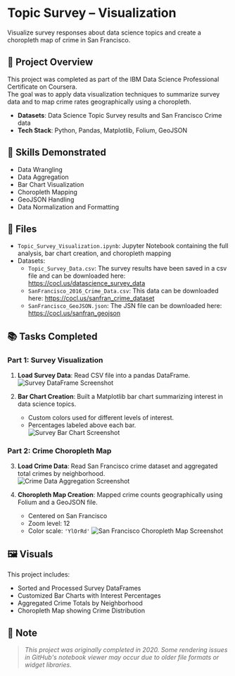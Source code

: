 # Topic Survey – Visualization

Visualize survey responses about data science topics and create a choropleth map of crime in San Francisco.

## 📄 Project Overview

This project was completed as part of the IBM Data Science Professional Certificate on Coursera.  
The goal was to apply data visualization techniques to summarize survey data and to map crime rates geographically using a choropleth.

- **Datasets**: Data Science Topic Survey results and San Francisco Crime data
- **Tech Stack**: Python, Pandas, Matplotlib, Folium, GeoJSON

## 🔧 Skills Demonstrated

- Data Wrangling
- Data Aggregation
- Bar Chart Visualization
- Choropleth Mapping
- GeoJSON Handling
- Data Normalization and Formatting

## 📁 Files

- `Topic_Survey_Visualization.ipynb`: Jupyter Notebook containing the full analysis, bar chart creation, and choropleth mapping
- Datasets:
  - `Topic_Survey_Data.csv`: The survey results have been saved in a csv file and can be downloaded here: https://cocl.us/datascience_survey_data
  - `SanFrancisco_2016_Crime_Data.csv`: This data can be downloaded here: https://cocl.us/sanfran_crime_dataset
  - `SanFrancisco_GeoJSON.json`:  The JSN file can be downloaded here:  https://cocl.us/sanfran_geojson

## 📚 Tasks Completed

### Part 1: Survey Visualization

1. **Load Survey Data**: Read CSV file into a pandas DataFrame.  
   ![Survey DataFrame Screenshot](https://github.com/amandavolkamer/IBM-Data-Science-Coursera-Projects/blob/4c2e425fb7d87ef92a24e74d1c1bfc58dabfbf04/Data%20Visualization/Images/Load%20Dataframe%20Screenshot%20-%20Part%201.png)

2. **Bar Chart Creation**: Built a Matplotlib bar chart summarizing interest in data science topics.  
   - Custom colors used for different levels of interest.
   - Percentages labeled above each bar.
   ![Survey Bar Chart Screenshot](https://github.com/amandavolkamer/IBM-Data-Science-Coursera-Projects/blob/4c2e425fb7d87ef92a24e74d1c1bfc58dabfbf04/Data%20Visualization/Images/Survey%20Bar%20Chart%20Screenshot%20-%20Part%201.png)

### Part 2: Crime Choropleth Map

3. **Load Crime Data**: Read San Francisco crime dataset and aggregated total crimes by neighborhood.  
   ![Crime Data Aggregation Screenshot](https://github.com/amandavolkamer/IBM-Data-Science-Coursera-Projects/blob/4c2e425fb7d87ef92a24e74d1c1bfc58dabfbf04/Data%20Visualization/Images/Crime%20Data%20Aggregation%20-%20Part%202.png)

4. **Choropleth Map Creation**: Mapped crime counts geographically using Folium and a GeoJSON file.  
   - Centered on San Francisco
   - Zoom level: 12
   - Color scale: `'YlOrRd'`
   ![San Francisco Choropleth Map Screenshot](https://github.com/amandavolkamer/IBM-Data-Science-Coursera-Projects/blob/4c2e425fb7d87ef92a24e74d1c1bfc58dabfbf04/Data%20Visualization/Images/San%20Francisco%20Choropleth%20Map%20Screenshot%20-%20Part%202.png)

## 🖼️ Visuals

This project includes:
- Sorted and Processed Survey DataFrames
- Customized Bar Charts with Interest Percentages
- Aggregated Crime Totals by Neighborhood
- Choropleth Map showing Crime Distribution

## 📢 Note

> _This project was originally completed in 2020. Some rendering issues in GitHub's notebook viewer may occur due to older file formats or widget libraries._
